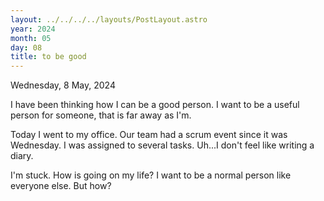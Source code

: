 ```yaml
---
layout: ../../../../layouts/PostLayout.astro
year: 2024
month: 05
day: 08
title: to be good
---
```


Wednesday, 8 May, 2024

I have been thinking how I can be a good person. I want to be a useful person for someone, that is far away as I'm.

Today I went to my office. Our team had a scrum event since it was Wednesday. I was assigned to several tasks. Uh...I don't feel like writing a diary.

I'm stuck. How is going on my life? I want to be a normal person like everyone else. But how?
